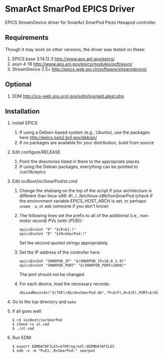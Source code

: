 SmarAct SmarPod EPICS Driver
============================

EPICS StreamDevice driver for SmarAct SmarPod Piezo Hexapod controller.

Requirements
------------

Though it may work on other versions, the driver was tested on these:

1. EPICS base 3.14.12.3 http://www.aps.anl.gov/epics/
2. asyn 4-18 http://www.aps.anl.gov/epics/modules/soft/asyn/
3. StreamDevice 2.5+ http://epics.web.psi.ch/software/streamdevice/

Optional
--------

1. EDM http://ics-web.sns.ornl.gov/edm/log/getLatest.php

Installation
------------

1. Install EPICS
    1. If using a Debian-based system (e.g., Ubuntu), use the packages here http://epics.nsls2.bnl.gov/debian/
    2. If no packages are available for your distribution, build from source
2. Edit configure/RELEASE
    1. Point the directories listed in there to the appropriate places
    2. If using the Debian packages, everything can be pointed to /usr/lib/epics
3. Edit iocBoot/iocSmarPod/st.cmd
    1. Change the shebang on the top of the script if your architecture is different than linux-x86:
        #!../../bin/linux-x86/hxnSmarPod
        (check if the environment variable EPICS_HOST_ARCH is set, or perhaps `uname -a`, or ask someone if
         you don't know)
    2. The following lines set the prefix to all of the additional (i.e., non-motor record) PVs (with $(P)$(R)):
        ```
        epicsEnvSet "P" "$(P=E1:)"
        epicsEnvSet "R" "$(R=SmarPod:)"
        ```
       Set the second quoted strings appropriately.
    3. Set the IP address of the controller here:
        ```
        epicsEnvSet "SMARPOD_IP" "$(SMARPOD_IP=10.0.3.9)"
        epicsEnvSet "SMARPOD_PORT" "$(SMARPOD_PORT=2000)"
        ```
        The port should not be changed.

    4. For each device, load the necessary records:
        ```
        dbLoadRecords("$(TOP)/db/devSmarPod.db","P=$(P),R=$(R),PORT=$(ASYN_PORT),A=0")
        ```

4. Go to the top directory and `make`
5. If all goes well:
    ```
    $ cd iocBoot/iocSmarPod
    $ chmod +x st.cmd
    $ ./st.cmd
    ```

6. Run EDM:
    ```
    $ export EDMDATAFILES=$TOP/op/edl:$EDMDATAFILES
    $ edm -x -m "P=E1:,R=SmarPod:" smarpod
    ```
